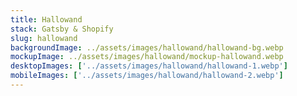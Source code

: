 ```yaml
---
title: Hallowand
stack: Gatsby & Shopify
slug: hallowand
backgroundImage: ../assets/images/hallowand/hallowand-bg.webp
mockupImage: ../assets/images/hallowand/mockup-hallowand.webp
desktopImages: ['../assets/images/hallowand/hallowand-1.webp']
mobileImages: ['../assets/images/hallowand/hallowand-2.webp']
---
```

